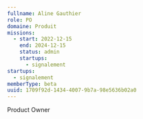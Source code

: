 ```yaml
---
fullname: Aline Gauthier
role: PO
domaine: Produit
missions:
  - start: 2022-12-15
    end: 2024-12-15
    status: admin
    startups:
      - signalement
startups:
  - signalement
memberType: beta
uuid: 1709f92d-1434-4007-9b7a-98e5636b02a0
---
```

Product Owner